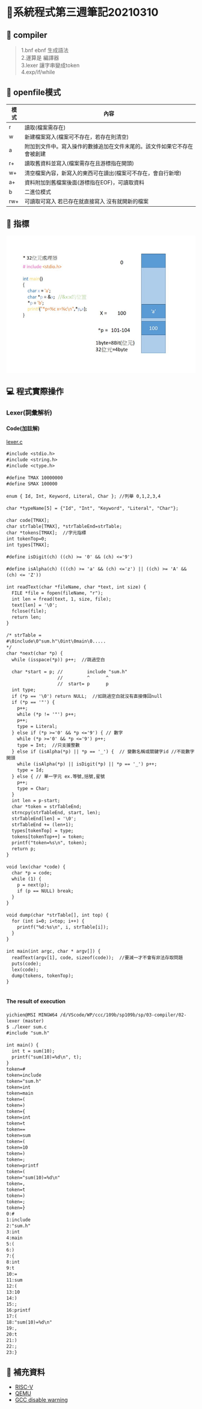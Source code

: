 # 📝系統程式第三週筆記20210310

## 📖 compiler 
> 1.bnf ebnf 生成語法<br>
> 2.運算是 編譯器<br>
> 3.lexer 讓字串變成token<br> 
> 4.exp/if/while<br>

## 📖 openfile模式
模式 | 內容
------ | -----
r | 讀取(檔案需存在)
w | 新建檔案寫入(檔案可不存在，若存在則清空)
a | 附加到文件中。寫入操作的數據追加在文件末尾的。該文件如果它不存在會被創建
r+ | 讀取舊資料並寫入(檔案需存在且游標指在開頭)
w+ | 清空檔案內容，新寫入的東西可在讀出(檔案可不存在，會自行新增)
a+ | 資料附加到舊檔案後面(游標指在EOF)，可讀取資料
b | 二進位模式
rw+ | 可讀取可寫入 若已存在就直接寫入 沒有就開新的檔案
## 📖 指標
![](指標.JPG)

## 💻 程式實際操作
### Lexer(詞彙解析) 
#### Code(加註解)
[lexer.c](./lexer.c)
```
#include <stdio.h>
#include <string.h>
#include <ctype.h>

#define TMAX 10000000
#define SMAX 100000

enum { Id, Int, Keyword, Literal, Char }; //列舉 0,1,2,3,4

char *typeName[5] = {"Id", "Int", "Keyword", "Literal", "Char"};

char code[TMAX];
char strTable[TMAX], *strTableEnd=strTable;
char *tokens[TMAX];  //字元指標
int tokenTop=0;
int types[TMAX];

#define isDigit(ch) ((ch) >= '0' && (ch) <='9')

#define isAlpha(ch) (((ch) >= 'a' && (ch) <='z') || ((ch) >= 'A' && (ch) <= 'Z'))

int readText(char *fileName, char *text, int size) {
  FILE *file = fopen(fileName, "r");
  int len = fread(text, 1, size, file);
  text[len] = '\0';
  fclose(file);
  return len;
}

/* strTable =
#\0include\0"sum.h"\0int\0main\0.....
*/
char *next(char *p) {
  while (isspace(*p)) p++;  //跳過空白

  char *start = p; //         include "sum.h"
                   //         ^      ^
                   //  start= p      p
  int type;
  if (*p == '\0') return NULL;  //如跳過空白就沒有直接傳回null
  if (*p == '"') {
    p++;
    while (*p != '"') p++;
    p++;
    type = Literal;
  } else if (*p >='0' && *p <='9') { // 數字
    while (*p >='0' && *p <='9') p++;
    type = Int;  //只支援整數
  } else if (isAlpha(*p) || *p == '_') {  // 變數名稱或關鍵字id //不能數字開頭
    while (isAlpha(*p) || isDigit(*p) || *p == '_') p++;
    type = Id;
  } else { // 單一字元 ex.等號,括號,星號
    p++;
    type = Char;
  }
  int len = p-start;
  char *token = strTableEnd;
  strncpy(strTableEnd, start, len);
  strTableEnd[len] = '\0';
  strTableEnd += (len+1);
  types[tokenTop] = type;
  tokens[tokenTop++] = token;
  printf("token=%s\n", token);
  return p;
}

void lex(char *code) {
  char *p = code;
  while (1) {
    p = next(p);
    if (p == NULL) break;
  }
}

void dump(char *strTable[], int top) {
  for (int i=0; i<top; i++) {
    printf("%d:%s\n", i, strTable[i]);
  }
}

int main(int argc, char * argv[]) {
  readText(argv[1], code, sizeof(code));  //要減一才不會有非法存取問題
  puts(code);
  lex(code);
  dump(tokens, tokenTop);
}


```

#### The result of execution
```
yichien@MSI MINGW64 /d/VScode/WP/ccc/109b/sp109b/sp/03-compiler/02-lexer (master)
$ ./lexer sum.c
#include "sum.h"

int main() {
  int t = sum(10);
  printf("sum(10)=%d\n", t);
}
token=#
token=include
token="sum.h"
token=int
token=main
token=(
token=)
token={
token=int
token=t
token==
token=sum
token=(
token=10
token=)
token=;
token=printf
token=(
token="sum(10)=%d\n"
token=,
token=t
token=)
token=;
token=}
0:#
1:include
2:"sum.h"
3:int
4:main
5:(
6:)
7:{
8:int
9:t
10:=
11:sum
12:(
13:10
14:)
15:;
16:printf
17:(
18:"sum(10)=%d\n"
19:,
20:t
21:)
22:;
23:}
```
## 📖 補充資料
* [RISC-V](https://zh.wikipedia.org/wiki/RISC-V)
* [QEMU](https://www.qemu.org/)
* [GCC disable warning](https://gcc.gnu.org/onlinedocs/gcc/Warning-Options.html)